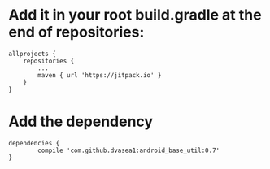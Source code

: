 # Add it in your root build.gradle at the end of repositories:

	allprojects {
		repositories {
			...
			maven { url 'https://jitpack.io' }
		}
	}
  # Add the dependency

	dependencies {
	        compile 'com.github.dvasea1:android_base_util:0.7'
	}

